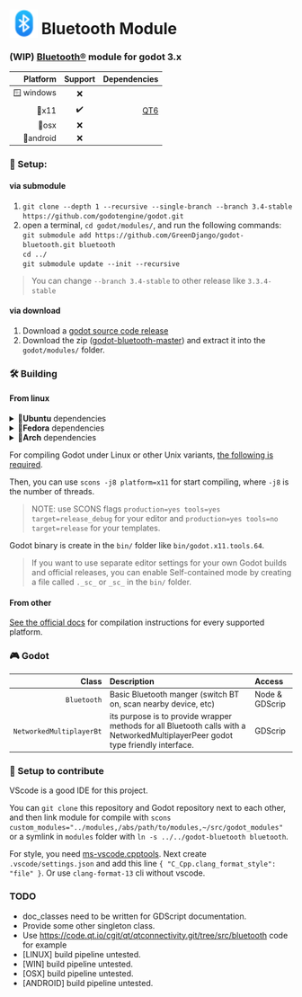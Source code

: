 # <img src="icons/icon_bluetooth.svg" alt="GGJ icon" width="50" style="margin-bottom: -6px;"/> Bluetooth Module

### (WIP) [Bluetooth®](https://www.bluetooth.com) module for godot 3.x

|**Platform**|**Support**|**Dependencies**|
|---:|:---:|---:|
|🪟 windows|❌|
|🐧x11|✔️|[QT6](https://doc.qt.io/qt-6/qtbluetooth-index.html)
|🍎osx|❌|
|📱android|❌|

### 💾 Setup:
#### via submodule
1. `git clone --depth 1 --recursive --single-branch --branch 3.4-stable https://github.com/godotengine/godot.git`
2. open a terminal, `cd godot/modules/`, and run the following commands:  
`git submodule add https://github.com/GreenDjango/godot-bluetooth.git bluetooth`  
`cd ../`  
`git submodule update --init --recursive`

> You can change `--branch 3.4-stable` to other release like `3.3.4-stable`

#### via download
1. Download a [godot source code release](https://github.com/godotengine/godot/releases)
2. Download the zip ([godot-bluetooth-master](https://github.com/GreenDjango/godot-bluetooth/archive/master.zip)) and extract it into the `godot/modules/` folder.

### 🛠 Building

#### From linux

<details>
      <summary>🐧<b>Ubuntu</b> dependencies</summary>

      sudo apt-get install qt6-connectivity-dev
</details>
<details>
      <summary>🐧<b>Fedora</b> dependencies</summary>

      sudo dnf install qt6-qtconnectivity-devel
</details>
<details>
      <summary>🐧<b>Arch</b> dependencies</summary>

      sudo yay -Syu qt6-connectivity
</details>

For compiling Godot under Linux or other Unix variants, [the following is required](https://docs.godotengine.org/en/3.4/development/compiling/compiling_for_x11.html#distro-specific-one-liners).

Then, you can use `scons -j8 platform=x11` for start compiling, where `-j8` is the number of threads.

> NOTE: use SCONS flags `production=yes tools=yes target=release_debug` for your editor and `production=yes tools=no target=release` for your templates.

Godot binary is create in the `bin/` folder like `bin/godot.x11.tools.64`.

> If you want to use separate editor settings for your own Godot builds and official releases, you can enable Self-contained mode by creating a file called `._sc_` or `_sc_` in the `bin/` folder.

#### From other

[See the official docs](https://docs.godotengine.org/en/3.4/development/compiling/) for compilation instructions for every supported platform.

### 🎮 Godot
|**Class**|**Description**|**Access**|
|---:|:---|:---|
|`Bluetooth`|Basic Bluetooth manger (switch BT on, scan nearby device, etc)|Node & GDScrip
|`NetworkedMultiplayerBt`|its purpose is to provide wrapper methods for all Bluetooth calls with a NetworkedMultiplayerPeer godot type friendly interface.|GDScrip

### 🤝 Setup to contribute

VScode is a good IDE for this project.

You can `git clone` this repository and Godot repository next to each other, and then link module for compile with `scons custom_modules="../modules,/abs/path/to/modules,~/src/godot_modules"` or a symlink in `modules` folder with `ln -s ../../godot-bluetooth bluetooth`.

For style, you need [ms-vscode.cpptools](https://marketplace.visualstudio.com/items?itemName=ms-vscode.cpptools). Next create `.vscode/settings.json` and add this line `{ "C_Cpp.clang_format_style": "file" }`. Or use `clang-format-13` cli without vscode.

### TODO
- doc_classes need to be written for GDScript documentation.
- Provide some other singleton class.
- Use https://code.qt.io/cgit/qt/qtconnectivity.git/tree/src/bluetooth code for example
- [LINUX] build pipeline untested.
- [WIN] build pipeline untested.
- [OSX] build pipeline untested.
- [ANDROID] build pipeline untested.
